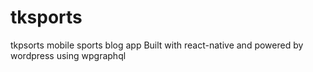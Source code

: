 # tksports
tkpsorts mobile sports blog app
Built with react-native and powered by wordpress using wpgraphql
